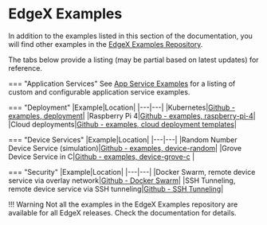 # EdgeX Examples

In addition to the examples listed in this section of the documentation, you will find other examples in the [EdgeX Examples Repository](https://github.com/edgexfoundry/edgex-examples).

The tabs below provide a listing (may be partial based on latest updates) for reference.

=== "Application Services"
    See [App Service Examples](./AppServiceExamples.md) for a listing of custom and configurable application service examples.

=== "Deployment"
    |Example|Location|
    |---|---|
    |Kubernetes|[Github - examples, deployment](https://github.com/edgexfoundry/edgex-examples/tree/main/deployment/helm)|
    |Raspberry Pi 4|[Github - examples, raspberry-pi-4](https://github.com/edgexfoundry/edgex-examples/tree/main/deployment/raspberry-pi-4)|
    |Cloud deployments|[Github - examples, cloud deployment templates](https://github.com/edgexfoundry/edgex-examples/tree/main/deployment/templates)|

=== "Device Services"
    |Example|Location|
    |---|---|
    |Random Number Device Service (simulation)|[Github - examples, device-random](https://github.com/edgexfoundry/edgex-examples/tree/main/device-services/device-random)|
    |Grove Device Service in C|[Github - examples, device-grove-c](https://github.com/edgexfoundry/edgex-examples/tree/main/device-services/grove-c) |

=== "Security"
    |Example|Location|
    |---|---|
    |Docker Swarm, remote device service via overlay network|[Github - Docker Swarm](https://github.com/edgexfoundry/edgex-examples/tree/main/security/remote_devices/docker-swarm)|
    |SSH Tunneling, remote device service via SSH tunneling|[Github - SSH Tunneling](https://github.com/edgexfoundry/edgex-examples/tree/main/security/remote_devices/ssh-tunneling)|



!!! Warning
    Not all the examples in the EdgeX Examples repository are available for all EdgeX releases.  Check the documentation for details.
